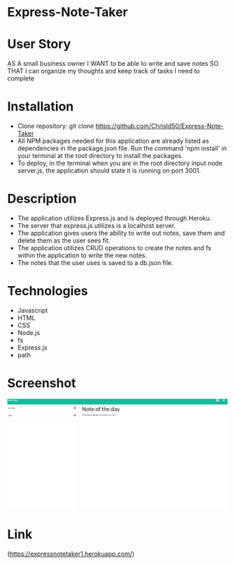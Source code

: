 # Express-Note-Taker

# User Story
AS A small business owner
I WANT to be able to write and save notes
SO THAT I can organize my thoughts and keep track of tasks I need to complete

# Installation
* Clone repository: git clone https://github.com/Chrisld50/Express-Note-Taker
* All NPM packages needed for this application are already listed as dependencies in the package.json file. Run the command 'npm install' in your terminal at the root directory to install the packages. 
* To deploy, in the terminal when you are in the root directory input node server.js, the application should state it is running on port 3001.

# Description 
* The application utilizes Express.js and is deployed through Heroku.
* The server that express.js utilizes is a localhost server.
* The application gives users the ability to write out notes, save them and delete them as the user sees fit. 
* The application utilizes CRUD operations to create the notes and fs within the application to write the new notes.
* The notes that the user uses is saved to a db.json file.

# Technologies
* Javascript 
* HTML 
* CSS 
* Node.js 
* fs 
* Express.js 
* path

# Screenshot
![Alt Text](/Screenshot/Note_Taker_Screenshot.png)

# Link 
(https://expressnotetaker1.herokuapp.com/)
